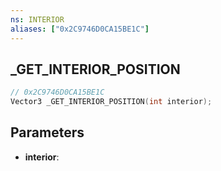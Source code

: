 ```yaml
---
ns: INTERIOR
aliases: ["0x2C9746D0CA15BE1C"]
---
```

## _GET_INTERIOR_POSITION

```c
// 0x2C9746D0CA15BE1C
Vector3 _GET_INTERIOR_POSITION(int interior);
```

## Parameters
* **interior**:
